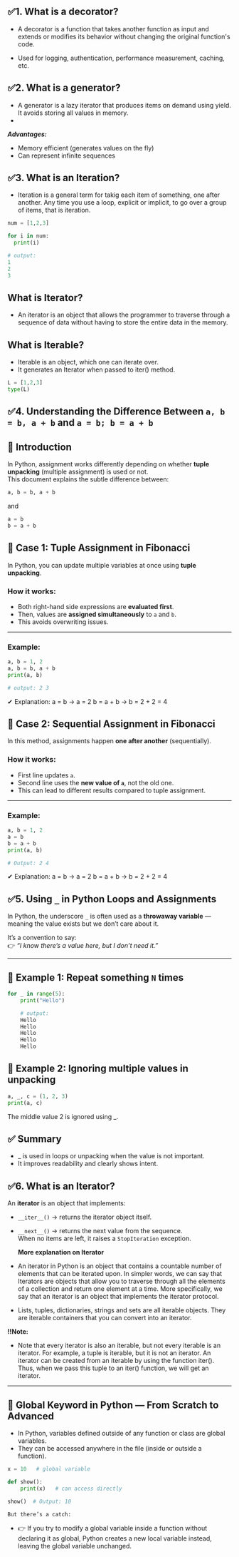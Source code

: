 ## ✅1. What is a decorator?

- A decorator is a function that takes another function as input and extends or modifies its behavior without changing the original function's code.

- Used for logging, authentication, performance measurement, caching, etc.

## ✅2. What is a generator?

- A generator is a lazy iterator that produces items on demand using yield. It avoids storing all values in memory.
- 
***Advantages:***

- Memory efficient (generates values on the fly)
- Can represent infinite sequences

## ✅3. What is an Iteration?
- Iteration is a general term for takig each item of something, one after another. Any time you use a loop, explicit or implicit, to go over a group of items, that is iteration.
```python
num = [1,2,3]

for i in num:
  print(i)

# output:
1
2
3
```
## What is Iterator?
- An iterator is an object that allows the programmer to traverse through a sequence of data without having to store the entire data in the memory.

## What is Iterable?
- Iterable is an object, which one can iterate over.
- It generates an Iterator when passed to iter() method.
```python
L = [1,2,3]
type(L)
```

## ✅4. Understanding the Difference Between `a, b = b, a + b` and `a = b; b = a + b`

## 📌 Introduction
In Python, assignment works differently depending on whether **tuple unpacking** (multiple assignment) is used or not.  
This document explains the subtle difference between:

```python
a, b = b, a + b
```
and 
```python
a = b
b = a + b
```
## 🔹 Case 1: Tuple Assignment in Fibonacci

In Python, you can update multiple variables at once using **tuple unpacking**.

### How it works:
- Both right-hand side expressions are **evaluated first**.
- Then, values are **assigned simultaneously** to `a` and `b`.
- This avoids overwriting issues.

---

### Example:
```python
a, b = 1, 2
a, b = b, a + b
print(a, b)

# output: 2 3
```
✔ Explanation:
a = b → a = 2
b = a + b → b = 2 + 2 = 4

## 🔹 Case 2: Sequential Assignment in Fibonacci

In this method, assignments happen **one after another** (sequentially).  

### How it works:
- First line updates `a`.
- Second line uses the **new value of `a`**, not the old one.
- This can lead to different results compared to tuple assignment.

---

### Example:
```python
a, b = 1, 2
a = b
b = a + b
print(a, b)

# Output: 2 4
```
✔ Explanation:
a = b → a = 2
b = a + b → b = 2 + 2 = 4

## ✅5. Using `_` in Python Loops and Assignments

In Python, the underscore `_` is often used as a **throwaway variable** — meaning the value exists but we don’t care about it.  

It’s a convention to say:  
👉 *“I know there’s a value here, but I don’t need it.”*  

---

## 🔹 Example 1: Repeat something `N` times  

```python
for _ in range(5):
    print("Hello")

    # output:
    Hello
    Hello
    Hello
    Hello
    Hello
```
## 🔹 Example 2: Ignoring multiple values in unpacking
```python
a, _, c = (1, 2, 3)
print(a, c)
```
The middle value 2 is ignored using _.

## **✅ Summary**

- _ is used in loops or unpacking when the value is not important.
- It improves readability and clearly shows intent.

## ✅6. What is an Iterator?
An **iterator** is an object that implements:
- `__iter__()` → returns the iterator object itself.
- `__next__()` → returns the next value from the sequence.  
  When no items are left, it raises a `StopIteration` exception.

  **More explanation on Iterator**
- An iterator in Python is an object that contains a countable number of elements that can be iterated upon. In simpler words, we can say that Iterators are objects that allow you to traverse through all the elements of a collection and return one element at a time. More specifically, we say that an iterator is an object that implements the iterator protocol.

- Lists, tuples, dictionaries, strings and sets are all iterable objects. They are iterable containers that you can convert into an iterator.

**‼Note:**
- Note that every iterator is also an iterable, but not every iterable is an iterator. For example, a tuple is iterable, but it is not an iterator. An iterator can be created from an iterable by using the function iter(). Thus, when we pass this tuple to an iter() function, we will get an iterator.
---

## 📌 Global Keyword in Python — From Scratch to Advanced

- In Python, variables defined outside of any function or class are global variables.
- They can be accessed anywhere in the file (inside or outside a function).
```python
x = 10   # global variable

def show():
    print(x)   # can access directly

show()  # Output: 10
```
`But there’s a catch:`
- 👉 If you try to modify a global variable inside a function without declaring it as global, Python creates a new local variable instead, leaving the global variable unchanged.